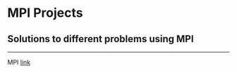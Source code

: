# MPI Projects

## Solutions to different problems using MPI

---

MPI [link](https://www.mpi-forum.org/)
